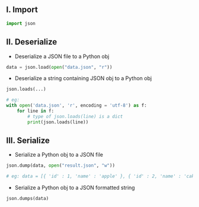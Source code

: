 ## **I. Import**
```python
import json
```

## **II. Deserialize**
- Deserialize a JSON file to a Python obj
```python
data = json.load(open("data.json", "r"))
```

- Deserialize a string containing JSON obj to a Python obj
```python
json.loads(...)

# eg:
with open('data.json', 'r', encoding = 'utf-8') as f:
    for line in f:
        # type of json.loads(line) is a dict
        print(json.loads(line))
```

## **III. Serialize**
- Serialize a Python obj to a JSON file
```python
json.dump(data, open("result.json", "w"))

# eg: data = [{ 'id' : 1, 'name' : 'apple' }, { 'id' : 2, 'name' : 'cake' }]
```

- Serialize a Python obj to a JSON formatted string
```python
json.dumps(data)
```